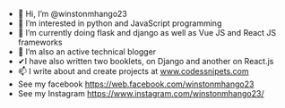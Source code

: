 - 👋 Hi, I’m @winstonmhango23
- 👀 I’m interested in python and JavaScript programming
- 🌱 I’m currently doing flask and django as well as Vue JS and React JS frameworks
- 💞️ I’m also an active technical blogger
- ✔I have also written two booklets, on Django and another on React.js
- 📫 I write about and create projects at www.codessnipets.com
- See my facebook https://web.facebook.com/winstonmhango23
- See my Instagram https://www.instagram.com/winstonmhango23/

<!---
winstonmhango23/winstonmhango23 is a ✨ special ✨ repository because its `README.md` (this file) appears on your GitHub profile.
You can click the Preview link to take a look at your changes.
--->

